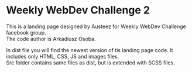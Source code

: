 # Weekly WebDev Challenge 2  
This is a landing page designed by Austeez for Weekly WebDev Challenge facebook group.  
The code author is Arkadiusz Osoba.  

In dist file you will find the newest version of tis landing page code. 
It includes only HTML, CSS, JS and images files.  
Src folder contains same files as dist, but is extended with SCSS files.
